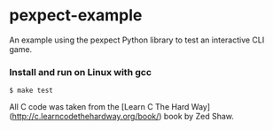 # pexpect-example
An example using the pexpect Python library to test an interactive CLI game.

### Install and run on Linux with gcc
```shell
$ make test
```


All C code was taken from the [Learn C The Hard Way] (http://c.learncodethehardway.org/book/) book by Zed Shaw.
